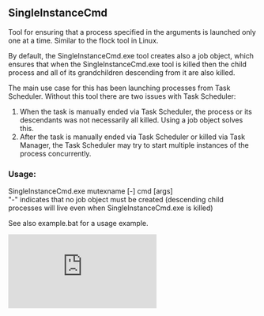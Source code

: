## SingleInstanceCmd
Tool for ensuring that a process specified in the arguments is launched only one at a time. Similar to the flock tool in Linux.

By default, the SingleInstanceCmd.exe tool creates also a job object, which ensures that when the SingleInstanceCmd.exe tool is killed then the child process and all of its grandchildren descending from it are also killed.

The main use case for this has been launching processes from Task Scheduler. Without this tool there are two issues with Task Scheduler:
1. When the task is manually ended via Task Scheduler, the process or its descendants was not necessarily all killed. Using a job object solves this.
2. After the task is manually ended via Task Scheduler or killed via Task Manager, the Task Scheduler may try to start multiple instances of the process concurrently.

### Usage:
SingleInstanceCmd.exe mutexname [-] cmd [args]
<br>"-" indicates that no job object must be created (descending child processes will live even when SingleInstanceCmd.exe is killed)

See also example.bat for a usage example.


[![Analytics](https://ga-beacon.appspot.com/UA-351728-28/SingleInstanceCmd/README.md?pixel)](https://github.com/igrigorik/ga-beacon)

